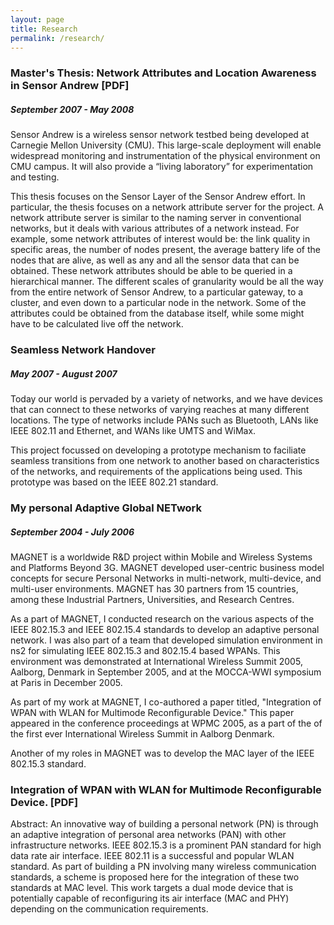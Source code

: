 ```yaml
---
layout: page
title: Research
permalink: /research/
---
```


### Master's Thesis: Network Attributes and Location Awareness in Sensor Andrew [PDF]
##### September 2007 - May 2008
Sensor Andrew is a wireless sensor network testbed being developed at Carnegie Mellon University (CMU). 
This large-scale deployment will enable widespread monitoring and instrumentation of the physical environment 
on CMU campus. It will also provide a “living laboratory” for experimentation and testing.

This thesis focuses on the Sensor Layer of the Sensor Andrew effort. In particular, the thesis focuses 
on a network attribute server for the project. A network attribute server is similar to the naming server in 
conventional networks, but it deals with various attributes of a network instead. For example, some network 
attributes of interest would be: the link quality in specific areas, the number of nodes present, the average 
battery life of the nodes that are alive, as well as any and all the sensor data that can be obtained. These 
network attributes should be able to be queried in a hierarchical manner. The different scales of granularity 
would be all the way from the entire network of Sensor Andrew, to a particular gateway, to a cluster, and even 
down to a particular node in the network. Some of the attributes could be obtained from the database itself, 
while some might have to be calculated live off the network.

### Seamless Network Handover
##### May 2007 - August 2007
Today our world is pervaded by a variety of networks, and we have devices that can connect to these networks 
of varying reaches at many different locations. The type of networks include PANs such as Bluetooth, LANs 
like IEEE 802.11 and Ethernet, and WANs like UMTS and WiMax.

This project focussed on developing a prototype mechanism to faciliate seamless transitions from one 
network to another based on characteristics of the networks, and requirements of the applications being used. 
This prototype was based on the IEEE 802.21 standard.

### My personal Adaptive Global NETwork
##### September 2004 - July 2006
MAGNET is a worldwide R&D project within Mobile and Wireless Systems and Platforms Beyond 3G. MAGNET developed 
user-centric business model concepts for secure Personal Networks in multi-network, multi-device, and multi-user 
environments. MAGNET has 30 partners from 15 countries, among these Industrial Partners, Universities, and 
Research Centres.

As a part of MAGNET, I conducted research on the various aspects of the IEEE 802.15.3 and IEEE 802.15.4 standards 
to develop an adaptive personal network. I was also part of a team that developed simulation environment in ns2 for 
simulating IEEE 802.15.3 and 802.15.4 based WPANs. This environment was demonstrated at International Wireless Summit 
2005, Aalborg, Denmark in September 2005, and at the MOCCA-WWI symposium at Paris in December 2005.

As part of my work at MAGNET, I co-authored a paper titled, "Integration of WPAN with WLAN for Multimode Reconfigurable 
Device." This paper appeared in the conference proceedings at WPMC 2005, as a part of the of the first ever 
International Wireless Summit in Aalborg Denmark.

Another of my roles in MAGNET was to develop the MAC layer of the IEEE 802.15.3 standard.

### Integration of WPAN with WLAN for Multimode Reconfigurable Device. [PDF]
Abstract: An innovative way of building a personal network (PN) is through an adaptive integration of personal area 
networks (PAN) with other infrastructure networks. IEEE 802.15.3 is a prominent PAN standard for high data rate air 
interface. IEEE 802.11 is a successful and popular WLAN standard. As part of building a PN involving many wireless 
communication standards, a scheme is proposed here for the integration of these two standards at MAC level. This 
work targets a dual mode device that is potentially capable of reconfiguring its air interface (MAC and PHY) depending 
on the communication requirements.
